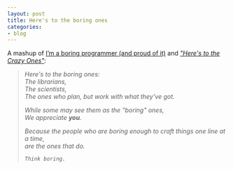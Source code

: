 ```yaml
---
layout: post
title: Here's to the boring ones
categories:
- blog
---
```


A mashup of [I’m a boring programmer (and proud of it)][boring] and [_"Here's to the Crazy Ones"_][crazy]:

> <em>Here's to the boring ones: <br />
> The librarians, <br />
> The scientists, <br />
> The ones who plan, but work with what they've got.</em>
>
> <em>While some may see them as the "boring" ones, <br />
> We appreciate **you**.</em>
>
> <em>Because the people who are boring enough to craft things one line at a time, <br />
> are the ones that do.</em>
>    
> <em>`Think boring.` </em>

[boring]: https://m.signalvnoise.com/i-m-a-boring-programmer-and-proud-of-it-d4ac3dd2defe#.8n7bl714q
[crazy]: https://www.youtube.com/watch?v=tjgtLSHhTPg
